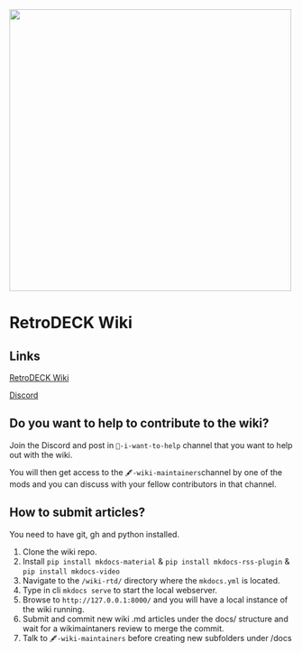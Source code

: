 <img src="https://github.com/XargonWan/RetroDECK-Wiki/blob/main/wiki-rtd/docs/wiki_images/logos/rd-logo-box.png" width="500">

# RetroDECK Wiki

## Links
[RetroDECK Wiki](https://retrodeck.readthedocs.io/en/latest/)

[Discord](https://discord.gg/Dz3szYsP8g)

## Do you want to help to contribute to the wiki?

Join the Discord and post in `💙-i-want-to-help` channel that you want to help out with the wiki.

You will then get access to the `🖋-wiki-maintainers`channel by one of the mods and you can discuss with your fellow contributors in that channel.

## How to submit articles?

You need to have git, gh and python installed.

1. Clone the wiki repo.
2. Install `pip install mkdocs-material` & `pip install mkdocs-rss-plugin` & `pip install mkdocs-video`
3. Navigate to the `/wiki-rtd/` directory where the `mkdocs.yml` is located.
4. Type in cli `mkdocs serve` to start the local webserver.
5. Browse to `http://127.0.0.1:8000/` and you will have a local instance of the wiki running.
6. Submit and commit new wiki .md articles under the docs/ structure and wait for a wikimaintaners review to merge the commit.
7. Talk to `🖋-wiki-maintainers` before creating new subfolders under /docs
